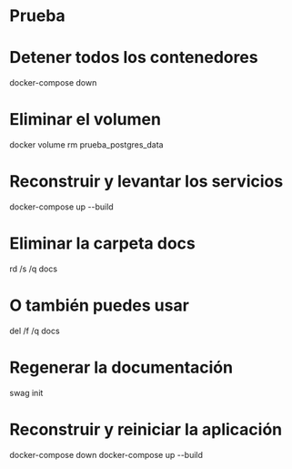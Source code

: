 # Prueba


# Detener todos los contenedores
docker-compose down

# Eliminar el volumen
docker volume rm prueba_postgres_data

# Reconstruir y levantar los servicios
docker-compose up --build


# Eliminar la carpeta docs
rd /s /q docs

# O también puedes usar
del /f /q docs

# Regenerar la documentación
swag init

# Reconstruir y reiniciar la aplicación
docker-compose down
docker-compose up --build